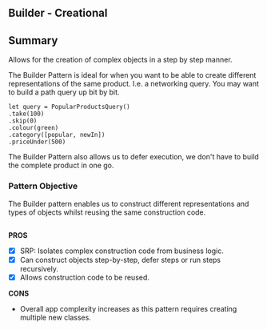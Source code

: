 

## Builder - Creational
## Summary
Allows for the creation of complex objects in a step by step manner. 

The Builder Pattern is ideal for when you want to be able to create different representations of the same product. I.e. a networking query. You may want to build a path query up bit by bit. 

```
let query = PopularProductsQuery()
.take(100)
.skip(0)
.colour(green)
.category([popular, newIn])
.priceUnder(500)
```

The Builder Pattern also allows us to defer execution, we don't have to build the complete product in one go.

### Pattern Objective
The Builder pattern enables us to construct different representations and types of objects whilst reusing the same construction code. 

##

**PROS**
 - [x] SRP: Isolates complex construction code from business logic.
 - [x] Can construct objects step-by-step, defer steps or run steps recursively.
 - [x] Allows construction code to be reused.

**CONS**
- Overall app complexity increases as this pattern requires creating multiple new classes.
